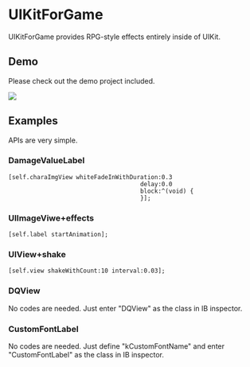 # UIKitForGame

UIKitForGame provides RPG-style effects entirely inside of UIKit.


## Demo

Please check out the demo project included.

![](http://f.cl.ly/items/3k1E1X1b352i0n3b0K1I/uikitforgame_full.gif)

## Examples

APIs are very simple.

### DamageValueLabel

    [self.charaImgView whiteFadeInWithDuration:0.3
                                         delay:0.0
                                         block:^(void) {
                                         }];

### UIImageViwe+effects

    [self.label startAnimation];


### UIView+shake

    [self.view shakeWithCount:10 interval:0.03];


### DQView

No codes are needed. Just enter "DQView" as the class in IB inspector.


### CustomFontLabel

No codes are needed. Just define "kCustomFontName" and enter "CustomFontLabel" as the class in IB inspector.

